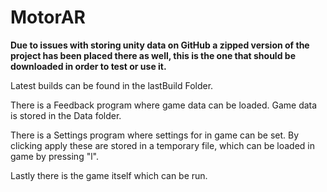 # MotorAR

**Due to issues with storing unity data on GitHub a zipped version of the project has been placed there as well, this is the one that should be downloaded in order to test or use it.**

Latest builds can be found in the lastBuild Folder.

There is a Feedback program where game data can be loaded. Game data is stored in the Data folder.

There is a Settings program where settings for in game can be set. By clicking apply these are stored in a temporary file, which can be loaded in game by pressing "l".

Lastly there is the game itself which can be run.

